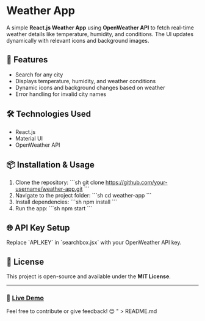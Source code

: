 # Weather App

A simple **React.js Weather App** using **OpenWeather API** to fetch real-time weather details like temperature, humidity, and conditions. The UI updates dynamically with relevant icons and background images.

## 🚀 Features
- Search for any city
- Displays temperature, humidity, and weather conditions
- Dynamic icons and background changes based on weather
- Error handling for invalid city names

## 🛠️ Technologies Used
- React.js
- Material UI
- OpenWeather API

## 📦 Installation & Usage
1. Clone the repository:
   \`\`\`sh
   git clone https://github.com/your-username/weather-app.git
   \`\`\`
2. Navigate to the project folder:
   \`\`\`sh
   cd weather-app
   \`\`\`
3. Install dependencies:
   \`\`\`sh
   npm install
   \`\`\`
4. Run the app:
   \`\`\`sh
   npm start
   \`\`\`

## 🌐 API Key Setup
Replace \`API_KEY\` in \`searchbox.jsx\` with your OpenWeather API key.

## 📜 License
This project is open-source and available under the **MIT License**.

---

### 🔗 [Live Demo](your-live-demo-link)  
Feel free to contribute or give feedback! 😊
" > README.md
